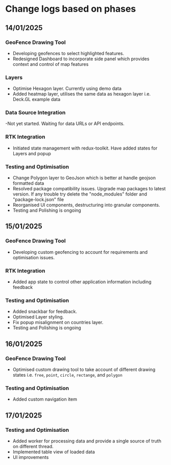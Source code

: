 # Change logs based on phases

## 14/01/2025

### GeoFence Drawing Tool

- Developing geofences to select highlighted features.
- Redesigned Dashboard to incorporate side panel which provides context and control of map features

### Layers

- Optimise Hexagon layer. Currently using demo data
- Added heatmap layer, utilises the same data as hexagon layer i.e. Deck.GL example data

### Data Source Integration

-Not yet started. Waiting for data URLs or API endpoints.

### RTK Integration

- Initiated state management with redux-toolkit. Have added states for Layers and popup

### Testing and Optimisation

- Change Polygon layer to GeoJson which is better at handle geojson formatted data
- Resolved package compatibility issues. Upgrade map packages to latest version. If any trouble try delete the "node_modules" folder and "package-lock.json" file
- Reorganised UI components, destructuring into granular components.
- Testing and Polishing is ongoing

## 15/01/2025

### GeoFence Drawing Tool

- Developing custom geofencing to account for requirements and optimisation issues.

### RTK Integration

- Added app state to control other application information including feedback

### Testing and Optimisation

- Added snackbar for feedback.
- Optimised Layer styling.
- Fix popup misalignment on countries layer.
- Testing and Polishing is ongoing

## 16/01/2025

### GeoFence Drawing Tool

- Optimised custom drawing tool to take account of different drawing states i.e. `free`, `point`, `circle`, `rectange`, and `polygon`

### Testing and Optimisation

- Added custom navigation item

## 17/01/2025

### Testing and Optimisation

- Added worker for processing data and provide a single source of truth on different thread.
- Implemented table view of loaded data
- UI improvements
